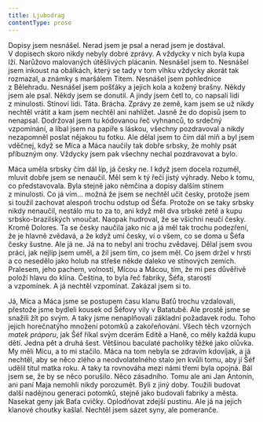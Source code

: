 ```yaml
---
title: Ljubodrag
contentType: prose
---
```


Dopisy jsem nesnášel. Nerad jsem je psal a nerad jsem je dostával. V dopisech skoro nikdy nebyly dobré zprávy. A vždycky v nich byla kupa lží. Narůžovo malovaných útěšlivých plácanin. Nesnášel jsem to. Nesnášel jsem inkoust na obálkách, který se tady v tom vlhku vždycky akorát tak rozmazal, a známky s maršálem Titem. Nesnášel jsem pohlednice z Bělehradu. Nesnášel jsem pošťáky a jejich kola a kožený brašny. Někdy jsem ale psal. Někdy jsem se donutil. A jindy jsem četl to, co napsali lidi z minulosti. Stínoví lidi. Táta. Brácha. Zprávy ze země, kam jsem se už nikdy nechtěl vrátit a kam jsem nechtěl ani nahlížet. Jasně že do dopisů jsem to nenapsal. Dodržoval jsem tu kódovanou řeč vyhnanců, to srdečný vzpomínání, a líbal jsem na papíře s láskou, všechny pozdravoval a nikdy nezapomněl poslat nějakou tu fotku. Ale dělal jsem to čím dál míň a byl jsem vděčnej, když se Míca a Máca naučily tak dobře srbsky, že mohly psát příbuzným ony. Vždycky jsem pak všechny nechal pozdravovat a bylo.

Máca uměla srbsky čím dál líp, já česky ne. I když jsem docela rozuměl, mluvit dobře jsem se nenaučil. Měl sem k tý řeči jistý výhrady. Nebo k tomu, co představovala. Byla stejně jako němčina a dopisy dalším stínem z minulosti. Co já vím… možná že jsem se nechtěl učit česky, protože jsem si toužil zachovat alespoň trochu odstup od Šéfa. Protože on se taky srbsky nikdy nenaučil, nestálo mu to za to, ani když měl dva srbské zetě a kupu srbsko-brazilských vnoučat. Naopak hudroval, že se všichni neučí česky. Kromě Dolores. Ta se česky naučila jako nic a já měl tak trochu podezření, že je hlavně zvědavá, a že když umí česky, ví o všem, co se doma u Šéfa česky šustne. Ale já ne. Já na to nebyl ani trochu zvědavej. Dělal jsem svou práci, jak nejlíp jsem uměl, a žil jsem tím, co jsem měl. Co jsem držel v hrsti a co nesedělo jako holub na střeše někde daleko ve stínových zemích. Pralesem, jeho pachem, volností, Mícou a Mácou, tím, že mi pes důvěřivě položí hlavu do klína. Čeština, to byla řeč fabriky, Šéfa, starostí a vzpomínek. A já nechtěl vzpomínat. Zakázal jsem si to.

Já, Míca a Máca jsme se postupem času klanu Baťů trochu vzdalovali, přestože jsme bydleli kousek od Šéfovy vily v Batatubě. Ale prostě jsme se snažili žít po svým. A taky jsme nenaplňovali základní požadavek rodu. Toho jejich horečnatýho množení potomků a zakořeňování. Všech těch vzorných _matek práporu_, jak Šéf říkal svým dcerám Editě a Haně, co měly každá kupu dětí. Jedna pět a druhá šest. Většinou baculaté pacholíky těžké jako olůvka. My měli Mícu, a to mi stačilo. Máca na tom nebyla se zdravím kdovíjak, a já nechtěl, aby se něco zlého a neodvolatelného stalo jen kvůli tomu, aby jí Šéf udělil titul matka roku. A taky ta rovnováha mezi námi třemi byla opojná. Bál jsem se, že by se něco porušilo. Něco zásadního. Tomu ale ani Jan Antonín, ani paní Maja nemohli nikdy porozumět. Byli z jiný doby. Toužili budovat další nadějnou generaci potomků, stejně jako budovali fabriky a města. Nasekat geny jak Baťa cvičky. Oplodňovat zdejší pustinu. Ale já na jejich klanové choutky kašlal. Nechtěl jsem sázet syny, ale pomeranče.
